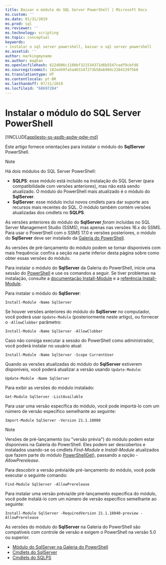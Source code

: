 ```yaml
---
title: Baixar o módulo do SQL Server PowerShell | Microsoft Docs
ms.custom: ''
ms.date: 01/31/2019
ms.prod: sql
ms.reviewer: ''
ms.technology: scripting
ms.topic: conceptual
keywords:
- instalar o sql server powershell, baixar o sql server powershell
ms.assetid: ''
author: markingmyname
ms.author: maghan
ms.openlocfilehash: 622d086c110bbf321534371d6b5547cadf9cbfd8
ms.sourcegitcommit: 182ed49fa5a463147273b58ab99dc228413975b6
ms.translationtype: HT
ms.contentlocale: pt-BR
ms.lasthandoff: 07/31/2019
ms.locfileid: "68697284"
---
```

# <a name="install-sql-server-powershell-module"></a>Instalar o módulo do SQL Server PowerShell
[!INCLUDE[appliesto-ss-asdb-asdw-pdw-md](../includes/appliesto-ss-asdb-asdw-pdw-md.md)]

Este artigo fornece orientações para instalar o módulo do **SqlServer** PowerShell.
> [!NOTE]
> Há dois módulos do SQL Server PowerShell: 
> * **SQLPS**: esse módulo está incluído na instalação do SQL Server (para compatibilidade com versões anteriores), mas não está sendo atualizado. O módulo do PowerShell mais atualizado é o módulo do **SqlServer**.
> * **SqlServer**: esse módulo inclui novos cmdlets para dar suporte aos recursos mais recentes do SQL. O módulo também contém versões atualizadas dos cmdlets no **SQLPS**. 

As versões anteriores do módulo do **SqlServer** *foram* incluídas no SQL Server Management Studio (SSMS), mas apenas nas versões 16.x do SSMS. Para usar o PowerShell com o SSMS 17.0 e versões posteriores, o módulo do **SqlServer** deve ser instalado da [Galeria do PowerShell](https://www.powershellgallery.com/packages/Sqlserver).

As versões de pré-lançamento do módulo podem se tornar disponíveis com mais frequência: confira a seção na parte inferior desta página sobre como obter essas versões do módulo.

Para instalar o módulo do **SqlServer** da Galeria do PowerShell, inicie uma sessão do [PowerShell](https://docs.microsoft.com/powershell/scripting/powershell-scripting) e use os comandos a seguir. Se tiver problemas na instalação, consulte a [documentação Install-Module](https://docs.microsoft.com/powershell/gallery/psget/module/psget_install-module) e a [referência Install-Module](https://docs.microsoft.com/powershell/module/powershellget/Install-Module).

Para instalar o módulo do **SqlServer**:

```Install-Module -Name SqlServer```

Se houver versões anteriores do módulo do **SqlServer** no computador, você poderá usar `Update-Module` (posteriormente neste artigo), ou fornecer o `-AllowClobber` parâmetro:  

```Install-Module -Name SqlServer -AllowClobber```

Caso não consiga executar a sessão do PowerShell como administrador, você poderá instalar no usuário atual:

```Install-Module -Name SqlServer -Scope CurrentUser```

Quando as versões atualizadas do módulo do **SqlServer** estiverem disponíveis, você poderá atualizar a versão usando `Update-Module`:

```Update-Module -Name SqlServer```

Para exibir as versões do módulo instalado:

```Get-Module SqlServer -ListAvailable```

Para usar uma versão específica do módulo, você pode importá-lo com um número de versão específico semelhante ao seguinte:

```Import-Module SqlServer -Version 21.1.18080```

> [!NOTE]
> Versões de pré-lançamento (ou "versão prévia") do módulo podem estar disponíveis na Galeria do PowerShell. Eles podem ser descobertos e instalados usando-se os cmdlets *Find-Module* e *Install-Module* atualizados que fazem parte do módulo [PowerShellGet](https://www.powershellgallery.com/packages/PowerShellGet)), passando a opção *- AllowPrerelease*.
>
> Para descobrir a versão prévia/de pré-lançamento do módulo, você pode executar o seguinte comando:
>
> ```Find-Module SqlServer -AllowPrerelease```
>
> Para instalar uma versão prévia/de pré-lançamento específica do módulo, você pode instalá-lo com um número de versão específico semelhante ao seguinte:
>
> ```Install-Module SqlServer -RequiredVersion 21.1.18040-preview -AllowPrerelease```
> 

As versões do módulo do **SqlServer** na Galeria do PowerShell são compatíveis com controle de versão e exigem o PowerShell na versão 5.0 ou superior. 

* [Módulo do SqlServer na Galeria do PowerShell](https://www.powershellgallery.com/packages/Sqlserver) 
* [Cmdlets do SqlServer](https://docs.microsoft.com/powershell/module/sqlserver)
* [Cmdlets do SQLPS](https://docs.microsoft.com/powershell/module/sqlps)
